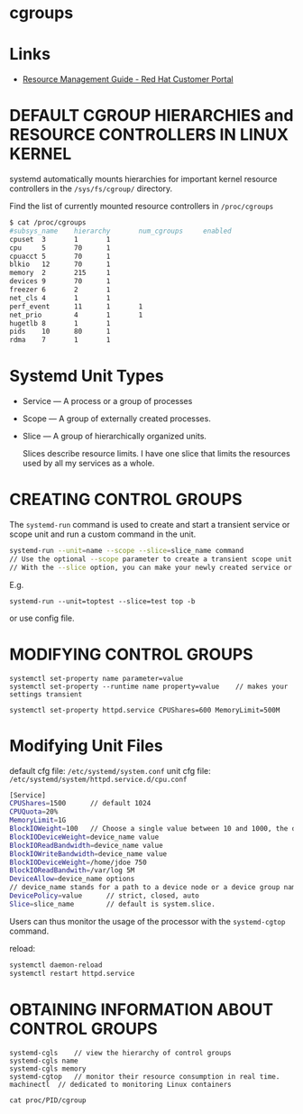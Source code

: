 # cgroups

# Links

* [Resource Management Guide - Red Hat Customer Portal](https://access.redhat.com/documentation/en-us/red_hat_enterprise_linux/7/html/resource_management_guide/)


# DEFAULT CGROUP HIERARCHIES and RESOURCE CONTROLLERS IN LINUX KERNEL

systemd automatically mounts hierarchies for important kernel resource controllers in the `/sys/fs/cgroup/` directory.

Find the list of currently mounted resource controllers in `/proc/cgroups`

```sh
$ cat /proc/cgroups 
#subsys_name    hierarchy       num_cgroups     enabled
cpuset  3       1       1
cpu     5       70      1
cpuacct 5       70      1
blkio   12      70      1
memory  2       215     1
devices 9       70      1
freezer 6       2       1
net_cls 4       1       1
perf_event      11      1       1
net_prio        4       1       1
hugetlb 8       1       1
pids    10      80      1
rdma    7       1       1
```

# Systemd Unit Types

* Service — A process or a group of processes
* Scope — A group of externally created processes.
* Slice — A group of hierarchically organized units.

	Slices describe resource limits. I have one slice that limits the resources used by all my services as a whole.

# CREATING CONTROL GROUPS

The `systemd-run` command is used to create and start a transient service or scope unit and run a custom command in the unit.

```sh
systemd-run --unit=name --scope --slice=slice_name command
// Use the optional --scope parameter to create a transient scope unit instead of service unit that is created by default.
// With the --slice option, you can make your newly created service or scope unit a member of a specified slice. Replace slice_name with the name of an existing slice (as shown in the output of systemctl -t slice), or create a new slice by passing a unique name. By default, services and scopes are created as members of the system.slice.
```

E.g.

`systemd-run --unit=toptest --slice=test top -b`


or use config file.

# MODIFYING CONTROL GROUPS

```
systemctl set-property name parameter=value
systemctl set-property --runtime name property=value	// makes your settings transient

systemctl set-property httpd.service CPUShares=600 MemoryLimit=500M
```

# Modifying Unit Files

default cfg file: `/etc/systemd/system.conf`
unit cfg file: `/etc/systemd/system/httpd.service.d/cpu.conf`

```sh
[Service]
CPUShares=1500		// default 1024
CPUQuota=20%
MemoryLimit=1G	
BlockIOWeight=100	// Choose a single value between 10 and 1000, the default setting is 1000.
BlockIODeviceWeight=device_name value
BlockIOReadBandwidth=device_name value
BlockIOWriteBandwidth=device_name value
BlockIODeviceWeight=/home/jdoe 750
BlockIOReadBandwith=/var/log 5M
DeviceAllow=device_name options
// device_name stands for a path to a device node or a device group name as specified in /proc/devices. Replace options with a combination of r, w, and m to allow the unit to read, write, or create device nodes.
DevicePolicy=value		// strict, closed, auto
Slice=slice_name		// default is system.slice. 
```

Users can thus monitor the usage of the processor with the `systemd-cgtop` command.

reload:

```sh
systemctl daemon-reload
systemctl restart httpd.service
```

# OBTAINING INFORMATION ABOUT CONTROL GROUPS

```
systemd-cgls	// view the hierarchy of control groups
systemd-cgls name
systemd-cgls memory
systemd-cgtop 	// monitor their resource consumption in real time.
machinectl	// dedicated to monitoring Linux containers

cat proc/PID/cgroup
```

